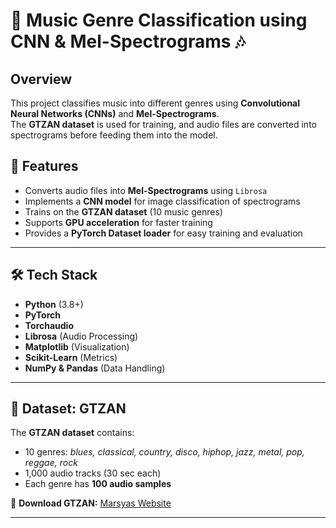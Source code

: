# 🎵 Music Genre Classification using CNN & Mel-Spectrograms 🎶

## Overview
This project classifies music into different genres using **Convolutional Neural Networks (CNNs)** and **Mel-Spectrograms**.  
The **GTZAN dataset** is used for training, and audio files are converted into spectrograms before feeding them into the model.

## 📌 Features
- Converts audio files into **Mel-Spectrograms** using `Librosa`
- Implements a **CNN model** for image classification of spectrograms
- Trains on the **GTZAN dataset** (10 music genres)
- Supports **GPU acceleration** for faster training
- Provides a **PyTorch Dataset loader** for easy training and evaluation

---

## 🛠️ Tech Stack
- **Python** (3.8+)
- **PyTorch**
- **Torchaudio**
- **Librosa** (Audio Processing)
- **Matplotlib** (Visualization)
- **Scikit-Learn** (Metrics)
- **NumPy & Pandas** (Data Handling)

---

## 🎵 Dataset: GTZAN
The **GTZAN dataset** contains:
- 10 genres: *blues, classical, country, disco, hiphop, jazz, metal, pop, reggae, rock*
- 1,000 audio tracks (30 sec each)
- Each genre has **100 audio samples**  

🔹 **Download GTZAN:** [Marsyas Website](http://marsyas.info/downloads/datasets.html)  

---
